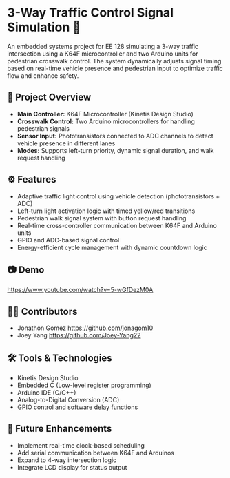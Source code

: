 # 3-Way Traffic Control Signal Simulation 🚦

An embedded systems project for EE 128 simulating a 3-way traffic intersection using a K64F microcontroller and two Arduino units for pedestrian crosswalk control. The system dynamically adjusts signal timing based on real-time vehicle presence and pedestrian input to optimize traffic flow and enhance safety.

## 🔧 Project Overview

- **Main Controller:** K64F Microcontroller (Kinetis Design Studio)
- **Crosswalk Control:** Two Arduino microcontrollers for handling pedestrian signals
- **Sensor Input:** Phototransistors connected to ADC channels to detect vehicle presence in different lanes
- **Modes:** Supports left-turn priority, dynamic signal duration, and walk request handling

## ⚙️ Features

- Adaptive traffic light control using vehicle detection (phototransistors + ADC)
- Left-turn light activation logic with timed yellow/red transitions
- Pedestrian walk signal system with button request handling
- Real-time cross-controller communication between K64F and Arduino units
- GPIO and ADC-based signal control
- Energy-efficient cycle management with dynamic countdown logic

## 📷 Demo

https://www.youtube.com/watch?v=5-wGfDezM0A

## 👨‍💻 Contributors

- Jonathon Gomez https://github.com/jonagom10
- Joey Yang https://github.com/Joey-Yang22

## 🛠 Tools & Technologies

- Kinetis Design Studio
- Embedded C (Low-level register programming)
- Arduino IDE (C/C++)
- Analog-to-Digital Conversion (ADC)
- GPIO control and software delay functions

## 📌 Future Enhancements

- Implement real-time clock-based scheduling
- Add serial communication between K64F and Arduinos
- Expand to 4-way intersection logic
- Integrate LCD display for status output
